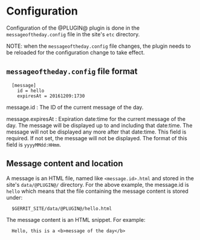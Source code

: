 # Configuration

Configuration of the @PLUGIN@ plugin is done in the `messageoftheday.config`
file in the site's `etc` directory.

NOTE: when the `messageoftheday.config` file changes, the plugin needs to
be reloaded for the configuration change to take effect.

## `messageoftheday.config` file format

```
  [message]
    id = hello
    expiresAt = 20161209:1730
```

message.id
:	The ID of the current message of the day.

message.expiresAt
:	Expiration date:time for the current message of the day. The message will be
	displayed up to and including that date:time. The message will not be displayed
	any more after that date:time. This field is required. If not set, the message
	will not be displayed.
	The format of this field is `yyyyMMdd:HHmm`.

## Message content and location

A message is an HTML file, named like `<message.id>.html` and stored in the
site's `data/@PLUGIN@/` directory. For the above example, the message.id is
`hello` which means that the file containing the message content is stored under:

```
  $GERRIT_SITE/data/@PLUGIN@/hello.html
```

The message content is an HTML snippet. For example:

```
  Hello, this is a <b>message of the day</b>
```

